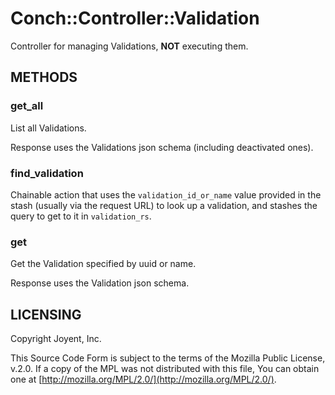 # Conch::Controller::Validation

Controller for managing Validations, **NOT** executing them.

## METHODS

### get\_all

List all Validations.

Response uses the Validations json schema (including deactivated ones).

### find\_validation

Chainable action that uses the `validation_id_or_name` value provided in the stash (usually
via the request URL) to look up a validation, and stashes the query to get to it in
`validation_rs`.

### get

Get the Validation specified by uuid or name.

Response uses the Validation json schema.

## LICENSING

Copyright Joyent, Inc.

This Source Code Form is subject to the terms of the Mozilla Public License,
v.2.0. If a copy of the MPL was not distributed with this file, You can obtain
one at [http://mozilla.org/MPL/2.0/](http://mozilla.org/MPL/2.0/).
